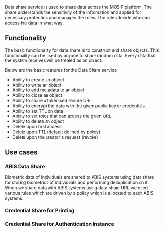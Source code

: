 Data share service is used to share data across the MOSIP platform. The share understands the sensitivity of the information and applied for necessary protection and manages the roles. The roles decide who can access the data in what way.

## Functionality

The basic functionality for data share is to construct and share objects. This functionality can be used by anyone to share random data. Every data that the system receives will be treated as an object. 

Below are the basic features for the Data Share service:

* Ability to create an object 
* Ability to write an object
* Ability to add metadata to an object
* Ability to close an object
* Ability to share a tokenised secure URL
* Ability to encrypt the data with the given public key or credentials.
* Ability to set TTL on data
* Ability to set roles that can access the given URL
* Ability to delete an object
* Delete upon first access
* Delete upon TTL (default defined by policy)
* Delete upon the creator's request (revoke)

## Use cases 

### ABIS Data Share
Biometric data of individuals are shared to ABIS systems using data share for storing biometrics of individuals and performing deduplication on it. When we share data with ABIS systems using data share URL we need various rules which are driven by a policy which is allocated to each ABIS systems.

### Credential Share for Printing


### Credential Share for Authentication Instance

